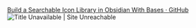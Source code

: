 [Build a Searchable Icon Library in Obsidian With Bases · GitHub](https://gist.github.com/zsviczian/2fd27e4431852d1ee8eabf08d6cdcd17)
![Title Unavailable \| Site Unreachable](https://x.com/genspark_japan/status/1945797326767088100?s=46)

